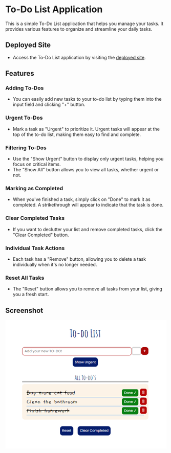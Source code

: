 # To-Do List Application

This is a simple To-Do List application that helps you manage your tasks. It provides various features to organize and streamline your daily tasks.

## Deployed Site

- Access the To-Do List application by visiting the [deployed site](https://rizmiya-todo-list.surge.sh).

## Features

### Adding To-Dos
- You can easily add new tasks to your to-do list by typing them into the input field and clicking "+" button.

### Urgent To-Dos
- Mark a task as "Urgent" to prioritize it. Urgent tasks will appear at the top of the to-do list, making them easy to find and complete.

### Filtering To-Dos
- Use the "Show Urgent" button to display only urgent tasks, helping you focus on critical items.
- The "Show All" button allows you to view all tasks, whether urgent or not.

### Marking as Completed
- When you've finished a task, simply click on "Done" to mark it as completed. A strikethrough will appear to indicate that the task is done.

### Clear Completed Tasks
- If you want to declutter your list and remove completed tasks, click the "Clear Completed" button.

### Individual Task Actions
- Each task has a "Remove" button, allowing you to delete a task individually when it's no longer needed.

### Reset All Tasks
- The "Reset" button allows you to remove all tasks from your list, giving you a fresh start.

## Screenshot

![To-Do List Screenshot](screenshot.png)

